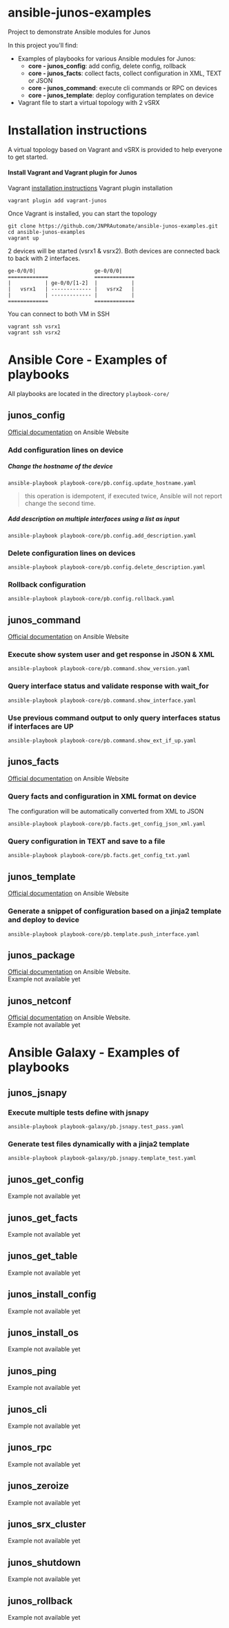 # ansible-junos-examples

Project to demonstrate Ansible modules for Junos

In this project you'll find:
- Examples of playbooks for various Ansible modules for Junos:
  - **core - junos_config**: add config, delete config, rollback
  - **core - junos_facts**: collect facts, collect configuration in XML, TEXT or JSON
  - **core - junos_command**: execute cli commands or RPC on devices
  - **core - junos_template**: deploy configuration templates on device
- Vagrant file to start a virtual topology with 2 vSRX

# Installation instructions

A virtual topology based on Vagrant and vSRX is provided to help everyone to get started.

#### Install Vagrant and Vagrant plugin for Junos

Vagrant [installation instructions](https://www.vagrantup.com/docs/installation/)
Vagrant plugin installation
```
vagrant plugin add vagrant-junos
```

Once Vagrant is installed, you can start the topology
```
git clone https://github.com/JNPRAutomate/ansible-junos-examples.git
cd ansible-junos-examples
vagrant up
```

2 devices will be started (vsrx1 & vsrx2). Both devices are connected back to back with 2 interfaces.
```
ge-0/0/0|                   ge-0/0/0|    
=============               =============
|           | ge-0/0/[1-2]  |           |
|   vsrx1   | ------------- |   vsrx2   |
|           | ------------- |           |
=============               =============
```

You can connect to both VM in SSH
```
vagrant ssh vsrx1
vagrant ssh vsrx2
```

# Ansible Core - Examples of playbooks
All playbooks are located in the directory `playbook-core/`

## junos_config
[Official documentation](https://docs.ansible.com/ansible/junos_config_module.html) on Ansible Website
### Add configuration lines on device
##### Change the hostname of the device
```
ansible-playbook playbook-core/pb.config.update_hostname.yaml
```
> this operation is idempotent, if executed twice, Ansible will not report change the second time.

##### Add description on multiple interfaces using a list as input
```
ansible-playbook playbook-core/pb.config.add_description.yaml
```
### Delete configuration lines on devices
```
ansible-playbook playbook-core/pb.config.delete_description.yaml
```

### Rollback configuration
```
ansible-playbook playbook-core/pb.config.rollback.yaml
```

## junos_command
[Official documentation](https://docs.ansible.com/ansible/junos_command_module.html) on Ansible Website

### Execute show system user and get response in JSON & XML
```
ansible-playbook playbook-core/pb.command.show_version.yaml
```

### Query interface status and validate response with wait_for
```
ansible-playbook playbook-core/pb.command.show_interface.yaml
```

### Use previous command output to only query interfaces status if interfaces are UP
```
ansible-playbook playbook-core/pb.command.show_ext_if_up.yaml
```

## junos_facts
[Official documentation](https://docs.ansible.com/ansible/junos_facts_module.html) on Ansible Website

### Query facts and configuration in XML format on device
The configuration will be automatically converted from XML to JSON
```
ansible-playbook playbook-core/pb.facts.get_config_json_xml.yaml
```

### Query configuration in TEXT and save to a file
```
ansible-playbook playbook-core/pb.facts.get_config_txt.yaml
```

## junos_template
[Official documentation](https://docs.ansible.com/ansible/junos_template_module.html) on Ansible Website
### Generate a snippet of configuration based on a jinja2 template and deploy to device
```
ansible-playbook playbook-core/pb.template.push_interface.yaml
```

## junos_package
[Official documentation](https://docs.ansible.com/ansible/junos_package_module.html) on Ansible Website.  
Example not available yet

## junos_netconf
[Official documentation](https://docs.ansible.com/ansible/junos_netconf_module.html) on Ansible Website.  
Example not available yet

# Ansible Galaxy - Examples of playbooks

## junos_jsnapy
### Execute multiple tests define with jsnapy
```
ansible-playbook playbook-galaxy/pb.jsnapy.test_pass.yaml
```
### Generate test files dynamically with a jinja2 template
```
ansible-playbook playbook-galaxy/pb.jsnapy.template_test.yaml
```

## junos_get_config
Example not available yet

## junos_get_facts
Example not available yet

## junos_get_table
Example not available yet

## junos_install_config
Example not available yet

## junos_install_os
Example not available yet

## junos_ping
Example not available yet

## junos_cli
Example not available yet

## junos_rpc
Example not available yet

## junos_zeroize
Example not available yet

## junos_srx_cluster
Example not available yet

## junos_shutdown
Example not available yet

## junos_rollback
Example not available yet
